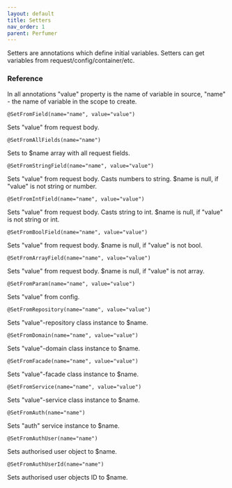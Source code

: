 ```yaml
---
layout: default
title: Setters
nav_order: 1
parent: Perfumer
---
```


Setters are annotations which define initial variables.
Setters can get variables from request/config/container/etc.

### Reference

In all annotations "value" property is the name of variable in source, "name" - the name of variable in the scope to create.

```
@SetFromField(name="name", value="value")
```

Sets "value" from request body.

```
@SetFromAllFields(name="name")
```

Sets to $name array with all request fields.

```
@SetFromStringField(name="name", value="value")
```

Sets "value" from request body. Casts numbers to string. $name is null, if "value" is not string or number.

```
@SetFromIntField(name="name", value="value")
```

Sets "value" from request body. Casts string to int. $name is null, if "value" is not string or int.

```
@SetFromBoolField(name="name", value="value")
```

Sets "value" from request body. $name is null, if "value" is not bool.

```
@SetFromArrayField(name="name", value="value")
```

Sets "value" from request body. $name is null, if "value" is not array.

```
@SetFromParam(name="name", value="value")
```

Sets "value" from config.

```
@SetFromRepository(name="name", value="value")
```

Sets "value"-repository class instance to $name.

```
@SetFromDomain(name="name", value="value")
```

Sets "value"-domain class instance to $name.

```
@SetFromFacade(name="name", value="value")
```

Sets "value"-facade class instance to $name.

```
@SetFromService(name="name", value="value")
```

Sets "value"-service class instance to $name.

```
@SetFromAuth(name="name")
```

Sets "auth" service instance to $name.

```
@SetFromAuthUser(name="name")
```

Sets authorised user object to $name.

```
@SetFromAuthUserId(name="name")
```

Sets authorised user objects ID to $name.
